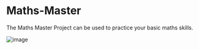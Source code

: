 # Maths-Master
The Maths Master Project can be used to practice your basic maths skills.

![image](https://github.com/st19292/Maths-Master/assets/128324391/ca83b38e-3c39-4eec-9387-8a6d49a4b16c)
